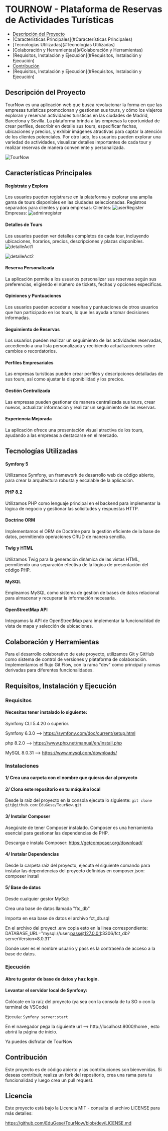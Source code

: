 # TOURNOW - Plataforma de Reservas de Actividades Turísticas


- [Descripción del Proyecto](#descripción)
- [Características Principales](#Características Principales)
- [Tecnologías Utilizadas](#Tecnologías Utilizadas)
- [Colaboración y Herramientas](#Colaboración y Herramientas)
- [Requisitos, Instalación y Ejecución](#Requisitos, Instalación y Ejecución)
- [Contribución](#Contribución)
- [Requisitos, Instalación y Ejecución](#Requisitos, Instalación y Ejecución)



## Descripción del Proyecto

TourNow es una aplicación web que busca revolucionar la forma en que las empresas turísticas promocionan y gestionan sus tours, y cómo los viajeros exploran y reservan actividades turísticas en las ciudades de Madrid, Barcelona y Sevilla. La plataforma brinda a las empresas la oportunidad de crear perfiles, describir en detalle sus tours, especificar fechas, ubicaciones y precios, y exhibir imágenes atractivas para captar la atención de los clientes potenciales. Por otro lado, los usuarios pueden explorar una variedad de actividades, visualizar detalles importantes de cada tour y realizar reservas de manera conveniente y personalizada.

![TourNow](https://github.com/EduGese/TourNow/assets/122921699/ba563f48-ab8d-4ce4-80db-c11fa36087d9)



## Características Principales

#### Regístrate y Explora
Los usuarios pueden registrarse en la plataforma y explorar una amplia gama de tours disponibles en las ciudades seleccionadas. Registros separados para clientes y para empresas:
Clientes:
![userRegister](https://github.com/EduGese/TourNow/assets/122921699/d5da9ef9-a289-486d-af7d-84a9fe5a22b2)
Empresas:
![adminregister](https://github.com/EduGese/TourNow/assets/122921699/e991a177-e5ae-4271-8863-57d98577b995)





#### Detalles de Tours
Los usuarios pueden ver detalles completos de cada tour, incluyendo ubicaciones, horarios, precios, descripciones y plazas disponibles.
![detalleAct1](https://github.com/EduGese/TourNow/assets/122921699/38fef4b8-e960-4df9-918e-4a4d86abe491)

![detalleAct2](https://github.com/EduGese/TourNow/assets/122921699/9ddb80fa-1412-4d08-86f4-973f2d99cbc6)

#### Reserva Personalizada
La aplicación permite a los usuarios personalizar sus reservas según sus preferencias, eligiendo el número de tickets, fechas y opciones específicas.

#### Opiniones y Puntuaciones
Los usuarios pueden acceder a reseñas y puntuaciones de otros usuarios que han participado en los tours, lo que les ayuda a tomar decisiones informadas.

#### Seguimiento de Reservas
Los usuarios pueden realizar un seguimiento de las actividades reservadas, accediendo a una lista personalizada y recibiendo actualizaciones sobre cambios o recordatorios.

#### Perfiles Empresariales
Las empresas turísticas pueden crear perfiles y descripciones detalladas de sus tours, así como ajustar la disponibilidad y los precios.

#### Gestión Centralizada
Las empresas pueden gestionar de manera centralizada sus tours, crear nuevos, actualizar información y realizar un seguimiento de las reservas.

#### Experiencia Mejorada
La aplicación ofrece una presentación visual atractiva de los tours, ayudando a las empresas a destacarse en el mercado.

## Tecnologías Utilizadas


#### Symfony 5

Utilizamos Symfony, un framework de desarrollo web de código abierto, para crear la arquitectura robusta y escalable de la aplicación.

#### PHP 8.2

Utilizamos PHP como lenguaje principal en el backend para implementar la lógica de negocio y gestionar las solicitudes y respuestas HTTP.

#### Doctrine ORM

Implementamos el ORM de Doctrine para la gestión eficiente de la base de datos, permitiendo operaciones CRUD de manera sencilla.

#### Twig y HTML

Utilizamos Twig para la generación dinámica de las vistas HTML, permitiendo una separación efectiva de la lógica de presentación del código PHP.

#### MySQL

Empleamos MySQL como sistema de gestión de bases de datos relacional para almacenar y recuperar la información necesaria.

#### OpenStreetMap API

Integramos la API de OpenStreetMap para implementar la funcionalidad de vista de mapa y selección de ubicaciones.


## Colaboración y Herramientas

Para el desarrollo colaborativo de este proyecto, utilizamos Git y GitHub como sistema de control de versiones y plataforma de colaboración. Implementamos el flujo Git Flow, con la rama "dev" como principal y ramas derivadas para diferentes funcionalidades.

## Requisitos, Instalación y Ejecución

### Requisitos

#### Necesitas tener instalado lo siguiente:

Symfony CLI 5.4.20 o superior.

Symfony 6.3.0  --> https://symfony.com/doc/current/setup.html

php 8.2.0 --> https://www.php.net/manual/en/install.php

MySQL 8.0.31  -->  https://www.mysql.com/downloads/


### Instalaciones

 #### 1/ Crea una carpeta con el nombre que quieras dar al proyecto


####  2/ Clona este repositorio en tu máquina local
Desde la raiz del proyecto en la consola ejecuta lo siguiente: 
````git clone git@github.com:EduGese/TourNow.git````

 #### 3/ Instalar Composer
Asegúrate de tener Composer instalado. Composer es una herramienta esencial para gestionar las dependencias de PHP.

Descarga e instala Composer: https://getcomposer.org/download/

 #### 4/ Instalar Dependencias
Desde la carpeta raíz del proyecto, ejecuta el siguiente comando para instalar las dependencias del proyecto definidas en composer.json:  composer install

 #### 5/ Base de datos 

Desde cualquier gestor MySql:

Crea una base de datos llamada "ftc_db"

Importa en esa base de datos el archivo fct_db.sql

En el archivo del proyect  .env copia esto en la linea correspondiente: DATABASE_URL="mysql://user:pass@127.0.0.1:3306/fct_db?serverVersion=8.0.31"

Donde user es el nombre usuario y pass es la contraseña de acceso a la base de datos.

### Ejecución

#### Abre tu gestor de base de datos y haz login.
#### Levantar el servidor local de Symfony:

 Colócate en la raíz del proyecto (ya sea con la consola de tu SO o con la terminal de VSCode) 

 Ejecuta:
 ````Symfony server:start````

 En el navegador pega la siguiente url --> http://localhost:8000/home , esto abrirá la página de inicio. 

 Ya puedes disfrutar de TourNow


## Contribución

Este proyecto es de código abierto y las contribuciones son bienvenidas. Si deseas contribuir, realiza un fork del repositorio, crea una rama para tu funcionalidad y luego crea un pull request.

## Licencia

Este proyecto está bajo la Licencia MIT - consulta el archivo LICENSE para más detalles:

https://github.com/EduGese/TourNow/blob/dev/LICENSE.md
